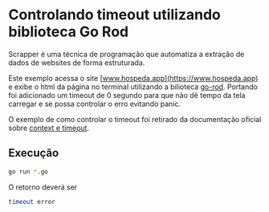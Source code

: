 # Controlando timeout utilizando biblioteca Go Rod
Scrapper é uma técnica de programação que automatiza a extração de dados de websites de forma estruturada.

Este exemplo acessa o site [www.hospeda.app](https://www.hospeda.app) e exibe o html da página no terminal utilizando a bilioteca [go-rod]( https://github.com/go-rod/rod).
Portando foi adicionado um timeout de 0 segundo para que não dê tempo da tela carregar e se possa controlar o erro evitando panic.

O exemplo de como controlar o timeout foi retirado da documentação oficial sobre [context e timeout](https://github.com/go-rod/go-rod.github.io/blob/main/context-and-timeout.md).
## Execução
```sh
go run *.go
```

O retorno deverá ser
```sh
timeout error
```

